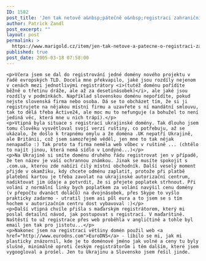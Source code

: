 ```yaml
---
ID: 1582
post_title: 'Jen tak netově a&nbsp;pátečně o&nbsp;registraci zahraničních domén&#8230;'
author: Patrick Zandl
post_excerpt: ""
layout: post
permalink: >
  https://www.marigold.cz/item/jen-tak-netove-a-patecne-o-registraci-zahranicnich-domen
published: true
post_date: 2005-03-18 07:58:00
---
```

	<p>Včera jsem se dal do registrování jedné domény nového projektu v řadě evropských TLD. Docela mne překvapilo, jaké jsou rozdíly nejenom v cenách mezi jednotlivými registrátory <i>(tutéž doménu pořídíte běžně o třetinu dráže, ale až za desetinásobek)</i>, ale jaké jsou rozdíly v podmínkách. Například slovenskou doménu nepořídíte, pokud nejste slovenská firma nebo osoba. Dá se to obcházet tím, že si ji registrujete na nějakou místní firmu a uzavřete s ní mandátní smlouvu, tak to dělá třeba Active24, ale moc mu to nefunguje (a bohužel to není jediná věc, která mne u nich trápí).</p>
	<p>Vtipná byla situace s registrací ukrajinské domény. Tak dlouho jsem tomu člověku vysvětloval svojí verzí ruštiny, co potřebuju, až se ukázalo, že došlo k trapnému omylu a že doména .UK nepatří Ukrajině, ale Británii, což jsem samozřejmě věděl, jen mne to tak nějak nenapadlo :) Tak proto ta firma neměla web vůbec v ruštině ... (chtělo to najít jinou, která nemá sídlo v Londýně...)</p>
	<p>Na Ukrajině si smíte doménu druhého řádu registrovat jen v případě, že ten název je vaší ochrannou známkou. Jinak se musíte spokojit s .com.ua, kterou zde nabízí čilý místní obchodník. Další veselý moment přijde v okamžiku, kdy chcete odménu zaplatit, protože při platbě platební kartou je třeba zavolat na ukrajinské autorizační centrum, nadiktovat jim údaje a potvrdit, že si přejete poplatek strhnout. Při volání z normální linky bych poplatkem za volání navýšil cenu domény (v přepočtu dvanáct doláčů) na dvojnásobek, přes Skype to vyšlo prakticky zadarmo - utratil jsem asi půl eura a to jsem se s tím hochem v autorizačním centru dost vybavoval :)</p>
	<p>Další vtipná chvíle přišla s maďarským registrátorem, který mi poslal detailní návod, jak postupovat s registrací. V maďarštině. Naštěstí to už registrace přes web proběhla v angličtině a tohle byl email jen tak pro jistotu...</p>
	<p>Nakonec jsem na registraci většiny domén použil web <a href="http://www.eurodns.com">EuroDNS</a> - líbilo se mi, jak mi plasticky znázornil, kde je to doménové jméno jak volné a ceny tu byly slušné, minimálně oproti českým registrátorům i těm dalším, které jsem vygoogloval a prošel. Jen tu Ukrajinu a Slovensko jsem řešil jinde.
</p>